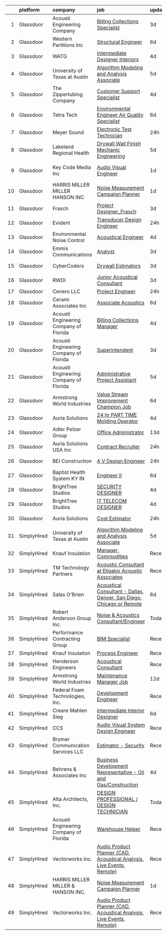 

|    | platform    | company                                | job                                                                                                                                                                                                                                                                                                                                                                                                                                                                                                                                                                                                                                                                                                                                                                                                                                                                                                                                                                                                                                                                                                                                                                                                                                                                                                                                                         | update_time   | location              |
|---:|:------------|:---------------------------------------|:------------------------------------------------------------------------------------------------------------------------------------------------------------------------------------------------------------------------------------------------------------------------------------------------------------------------------------------------------------------------------------------------------------------------------------------------------------------------------------------------------------------------------------------------------------------------------------------------------------------------------------------------------------------------------------------------------------------------------------------------------------------------------------------------------------------------------------------------------------------------------------------------------------------------------------------------------------------------------------------------------------------------------------------------------------------------------------------------------------------------------------------------------------------------------------------------------------------------------------------------------------------------------------------------------------------------------------------------------------|:--------------|:----------------------|
|  1 | Glassdoor   | Acousti Engineering Company            | [Billing   Collections Specialist](https://www.glassdoor.com/partner/jobListing.htm?pos=125&ao=1136043&s=58&guid=00000182ed9cd0a195452c743cb0c18d&src=GD_JOB_AD&t=SR&vt=w&ea=1&cs=1_1ae975c9&cb=1661843853777&jobListingId=1008096473604&jrtk=3-0-1gbmppk6iimb7801-1gbmppk70i6i4800-ae562c08abbb0794-)                                                                                                                                                                                                                                                                                                                                                                                                                                                                                                                                                                                                                                                                                                                                                                                                                                                                                                                                                                                                                                                      | 3d            | Orlando, FL           |
|  2 | Glassdoor   | Western Partitions  Inc                | [Structural Engineer](https://www.glassdoor.com/partner/jobListing.htm?pos=124&ao=1136043&s=58&guid=00000182ed9cd0a195452c743cb0c18d&src=GD_JOB_AD&t=SR&vt=w&ea=1&cs=1_48e15978&cb=1661843853777&jobListingId=1008089031443&jrtk=3-0-1gbmppk6iimb7801-1gbmppk70i6i4800-c55abb4bb837984d-)                                                                                                                                                                                                                                                                                                                                                                                                                                                                                                                                                                                                                                                                                                                                                                                                                                                                                                                                                                                                                                                                   | 6d            | Portland, OR          |
|  3 | Glassdoor   | WATG                                   | [Intermediate Designer   Interiors](https://www.glassdoor.com/partner/jobListing.htm?pos=121&ao=1136043&s=58&guid=00000182ed9cd0a195452c743cb0c18d&src=GD_JOB_AD&t=SR&vt=w&cs=1_9ef889cb&cb=1661843853777&jobListingId=1008094190767&jrtk=3-0-1gbmppk6iimb7801-1gbmppk70i6i4800-da321d6a2b80836d-)                                                                                                                                                                                                                                                                                                                                                                                                                                                                                                                                                                                                                                                                                                                                                                                                                                                                                                                                                                                                                                                          | 4d            | New York, NY          |
|  4 | Glassdoor   | University of Texas at Austin          | [Algorithm Modeling and Analysis Associate](https://www.glassdoor.com/partner/jobListing.htm?pos=114&ao=1136043&s=58&guid=00000182ed9cd0a195452c743cb0c18d&src=GD_JOB_AD&t=SR&vt=w&cs=1_1697ee64&cb=1661843853776&jobListingId=1008091095053&jrtk=3-0-1gbmppk6iimb7801-1gbmppk70i6i4800-8679523b03c50c2e-)                                                                                                                                                                                                                                                                                                                                                                                                                                                                                                                                                                                                                                                                                                                                                                                                                                                                                                                                                                                                                                                  | 5d            | Austin, TX            |
|  5 | Glassdoor   | The Zippertubing Company               | [Customer Support Specialist](https://www.glassdoor.com/partner/jobListing.htm?pos=123&ao=1136043&s=58&guid=00000182ed9cd0a195452c743cb0c18d&src=GD_JOB_AD&t=SR&vt=w&ea=1&cs=1_fa3aac56&cb=1661843853777&jobListingId=1008095512817&jrtk=3-0-1gbmppk6iimb7801-1gbmppk70i6i4800-80a6d144a98da96f-)                                                                                                                                                                                                                                                                                                                                                                                                                                                                                                                                                                                                                                                                                                                                                                                                                                                                                                                                                                                                                                                           | 4d            | Tempe, AZ             |
|  6 | Glassdoor   | Tetra Tech                             | [Environmental Engineer Air Quality Specialist](https://www.glassdoor.com/partner/jobListing.htm?pos=118&ao=1136043&s=58&guid=00000182ed9cd0a195452c743cb0c18d&src=GD_JOB_AD&t=SR&vt=w&cs=1_5e2e42f8&cb=1661843853776&jobListingId=1008089232428&jrtk=3-0-1gbmppk6iimb7801-1gbmppk70i6i4800-9f6ceffcbf0be50a-)                                                                                                                                                                                                                                                                                                                                                                                                                                                                                                                                                                                                                                                                                                                                                                                                                                                                                                                                                                                                                                              | 6d            | Boston, MA            |
|  7 | Glassdoor   | Meyer Sound                            | [Electronic Test Technician](https://www.glassdoor.com/partner/jobListing.htm?pos=105&ao=1136043&s=58&guid=00000182ed9cd0a195452c743cb0c18d&src=GD_JOB_AD&t=SR&vt=w&ea=1&cs=1_9b7bcb8d&cb=1661843853775&jobListingId=1008102545954&jrtk=3-0-1gbmppk6iimb7801-1gbmppk70i6i4800-0240b5136e0e84ff-)                                                                                                                                                                                                                                                                                                                                                                                                                                                                                                                                                                                                                                                                                                                                                                                                                                                                                                                                                                                                                                                            | 24h           | Berkeley, CA          |
|  8 | Glassdoor   | Lakeland Regional Health               | [Drywall Wall Finish Mechanic   Engineering](https://www.glassdoor.com/partner/jobListing.htm?pos=111&ao=1136043&s=58&guid=00000182ed9cd0a195452c743cb0c18d&src=GD_JOB_AD&t=SR&vt=w&cs=1_497c35c1&cb=1661843853776&jobListingId=1008092072485&jrtk=3-0-1gbmppk6iimb7801-1gbmppk70i6i4800-54303ca6554cb5f5-)                                                                                                                                                                                                                                                                                                                                                                                                                                                                                                                                                                                                                                                                                                                                                                                                                                                                                                                                                                                                                                                 | 5d            | Lakeland, FL          |
|  9 | Glassdoor   | Key Code Media  Inc                    | [Audio Visual Engineer](https://www.glassdoor.com/partner/jobListing.htm?pos=116&ao=1136043&s=58&guid=00000182ed9cd0a195452c743cb0c18d&src=GD_JOB_AD&t=SR&vt=w&ea=1&cs=1_31088c4a&cb=1661843853776&jobListingId=1008099030100&jrtk=3-0-1gbmppk6iimb7801-1gbmppk70i6i4800-7b5cc27cc7ead39e-)                                                                                                                                                                                                                                                                                                                                                                                                                                                                                                                                                                                                                                                                                                                                                                                                                                                                                                                                                                                                                                                                 | 1d            | San Francisco, CA     |
| 10 | Glassdoor   | HARRIS MILLER MILLER   HANSON INC      | [Noise Measurement Campaign Planner](https://www.glassdoor.com/partner/jobListing.htm?pos=110&ao=1136043&s=58&guid=00000182ed9cd0a195452c743cb0c18d&src=GD_JOB_AD&t=SR&vt=w&ea=1&cs=1_07a64b9b&cb=1661843853776&jobListingId=1008098998956&jrtk=3-0-1gbmppk6iimb7801-1gbmppk70i6i4800-6aad54f1ed0bc8ab-)                                                                                                                                                                                                                                                                                                                                                                                                                                                                                                                                                                                                                                                                                                                                                                                                                                                                                                                                                                                                                                                    | 1d            | Remote                |
| 11 | Glassdoor   | Frasch                                 | [Project Designer_Frasch](https://www.glassdoor.com/partner/jobListing.htm?pos=112&ao=1136043&s=58&guid=00000182ed9cd0a195452c743cb0c18d&src=GD_JOB_AD&t=SR&vt=w&ea=1&cs=1_c96d284d&cb=1661843853776&jobListingId=1008097861671&jrtk=3-0-1gbmppk6iimb7801-1gbmppk70i6i4800-a3c9a26354baa43a-)                                                                                                                                                                                                                                                                                                                                                                                                                                                                                                                                                                                                                                                                                                                                                                                                                                                                                                                                                                                                                                                               | 3d            | Arlington, TX         |
| 12 | Glassdoor   | Evident                                | [Transducer Design Engineer](https://www.glassdoor.com/partner/jobListing.htm?pos=108&ao=1136043&s=58&guid=00000182ed9cd0a195452c743cb0c18d&src=GD_JOB_AD&t=SR&vt=w&cs=1_9f4ebfed&cb=1661843853775&jobListingId=1008100786041&jrtk=3-0-1gbmppk6iimb7801-1gbmppk70i6i4800-324aca9961da9291-)                                                                                                                                                                                                                                                                                                                                                                                                                                                                                                                                                                                                                                                                                                                                                                                                                                                                                                                                                                                                                                                                 | 24h           | State College, PA     |
| 13 | Glassdoor   | Environmental Noise Control            | [Acoustical Engineer](https://www.glassdoor.com/partner/jobListing.htm?pos=101&ao=1110586&s=58&guid=00000182ed9cd0a195452c743cb0c18d&src=GD_JOB_AD&t=SR&vt=w&ea=1&cs=1_43433b2a&cb=1661843853775&jobListingId=1008094649787&cpc=F41FEAB56D215062&jrtk=3-0-1gbmppk6iimb7801-1gbmppk70i6i4800-2bb3a340fea63ec9--6NYlbfkN0A1Hx1H8Z_ZGf51L8iwGP-htVtHzPykBAmnYM3BEYS-Bs4Il22h6IkxsHaRKZy6F6_CvuZOEqGXiAjlv1MbZc44juw63KDQrEJfcgumNQSfAGeaUlAvDoZV1jg8F7mx3av4WmzvZ2YqceIwAkhMqhQCc8I_zfx_3e7PsXE86Kiy01iksOjKy83K93pxoyauVRbGAoeJSOAVbWBJpgoErMfYOjmGRppux9dNYE9hyjaQgDFAYRU9CxBg85jFybSSyJSYenFOk1EwC9XdMj8ruuDaT0aeo3F7p63p-8EGIb8-v6cT3HYBB6qfBXSiq7XwYF3TfoHDdgI3Zpm_LYcZYyUnIV0N_EujrxGNMuAPKcVpJm69KBA7PZ2YN88rvJNNvmcrYKS5XOlZOrUx-_26LnjNReuCkeddrEzsMsdHQWDlSG2PoPGCpjp5MYlmSiVplfZAEdj94y_U2p9-Ye3SQ-G7axNXoOR3Z0LPswKVxG_Xb3KQSWAC7eFvQhdLv6yHiZg%3D)                                                                                                                                                                                                                                                                                                                                                                                                                                                                                                | 4d            | Hawthorne, CA         |
| 14 | Glassdoor   | Emmis Communications                   | [Analyst](https://www.glassdoor.com/partner/jobListing.htm?pos=127&ao=1136043&s=58&guid=00000182ed9cd0a195452c743cb0c18d&src=GD_JOB_AD&t=SR&vt=w&cs=1_b6df6a53&cb=1661843853777&jobListingId=1008096974897&jrtk=3-0-1gbmppk6iimb7801-1gbmppk70i6i4800-bee5d5654e31e2fb-)                                                                                                                                                                                                                                                                                                                                                                                                                                                                                                                                                                                                                                                                                                                                                                                                                                                                                                                                                                                                                                                                                    | 3d            | Huntington, NY        |
| 15 | Glassdoor   | CyberCoders                            | [Drywall Estimators](https://www.glassdoor.com/partner/jobListing.htm?pos=102&ao=1110586&s=58&guid=00000182ed9cd0a195452c743cb0c18d&src=GD_JOB_AD&t=SR&vt=w&ea=1&cs=1_7c44ec8d&cb=1661843853775&jobListingId=1008095805626&cpc=9908D8D4413DBB8A&jrtk=3-0-1gbmppk6iimb7801-1gbmppk70i6i4800-5584ee88b2193cee--6NYlbfkN0CpFJQzrgRR8WqXWK1qKKEqALWJw739KlKqr2H-MSI4eoBlI4EFrmor2FYZMP3muM3Dig3m85VpK2t69qXo7WilcBemz8r4auhfGU-2r5Acrl6r7EJ7KXXzSL1Ep1ZP5j2Pq60_tbkhocXnMfgwkbS8K0Tl3z4YkyaUtzaAAgkBf42FaL7Ud1JYMfJqvsDc4NAP2C_-DKwm0oCqb_uKwpw_6ZwdZlM62A8h9CmoDuSV-eXKB6f9oAxJVcF4FACg2NZdp-U7s6xOqiy8flccEFesz4t3i1TEc67TLEM8UXputPUsYBaoLimMR_GtpNtARO52PTL8R7n2KSgKpG7eqLf4g1xFo75CYn9fZWIrAZJab7aG-lNrHQMWDO468l6sOWnDe5L0A-2zI3B0Aw0EToo5o4_rlrlUSWNsvSB8Shbgwp7SN0LS2jMgaDWZuuvFNeYCI1_L-I0SJ774h9NofhtyGRaQwHpQcmhLRLzDBGL4frcjkizR8biTxNJj7x_H9PegJkHD-1ZTsf_P11nDc7-qOKtaB1jXrh2dpQ451xnqs9DyZ0k_tp_NFZ0uGZjbwp7UVDR9e_8_a2dTADDpqstW1ikqEu4rnUvm2d4OFZ2k1i_Pw_pYa-oBz7Y3e-7RW626jn-8u1p3AD5GPSIngeKyNkvrz2b1WWbGauTO_FyVpHjqQVMwkRpefk0k4rw21hRzZ82Do6H6W7znI-boGDJQyDseIUW8FtjUuc6xw1SKggJo0hF1xrQWJSukyiy-cT9ZGxvn2guZuhehBZI2sWEfNkdBqECkXgN-MHD5qx2e7U-h77vhJDA70qz9_HEaqGcMW06f2gtEh_CO0RnUMmjER44gestEp0SYC_81bW9Lgh94PFCbaUgF8Xhs7eosGK9WADrwmw8GWe7jDafSVaKEg0u-y3umO5cEQOOfaJUA93zUGfquBBnsZ8cUtfCaxjrg9XbPaIwOTWJNCbb79dJgSVzcMbJWkf0%3D) | 3d            | Beltsville, MD        |
| 16 | Glassdoor   | RWDI                                   | [Junior Acoustical Consultant](https://www.glassdoor.com/partner/jobListing.htm?pos=104&ao=1136043&s=58&guid=00000182ed9cd0a195452c743cb0c18d&src=GD_JOB_AD&t=SR&vt=w&cs=1_6cb01fd2&cb=1661843853775&jobListingId=1008095711338&jrtk=3-0-1gbmppk6iimb7801-1gbmppk70i6i4800-1dff70b373765341-)                                                                                                                                                                                                                                                                                                                                                                                                                                                                                                                                                                                                                                                                                                                                                                                                                                                                                                                                                                                                                                                               | 3d            | Los Angeles, CA       |
| 17 | Glassdoor   | Cenero  LLC                            | [Project Engineer](https://www.glassdoor.com/partner/jobListing.htm?pos=113&ao=1136043&s=58&guid=00000182ed9cd0a195452c743cb0c18d&src=GD_JOB_AD&t=SR&vt=w&cs=1_3e2c3804&cb=1661843853776&jobListingId=1008101077751&jrtk=3-0-1gbmppk6iimb7801-1gbmppk70i6i4800-c169b800b61017a5-)                                                                                                                                                                                                                                                                                                                                                                                                                                                                                                                                                                                                                                                                                                                                                                                                                                                                                                                                                                                                                                                                           | 24h           | Malvern, PA           |
| 18 | Glassdoor   | Cerami   Associates Inc                | [Associate  Acoustics](https://www.glassdoor.com/partner/jobListing.htm?pos=119&ao=1136043&s=58&guid=00000182ed9cd0a195452c743cb0c18d&src=GD_JOB_AD&t=SR&vt=w&ea=1&cs=1_0586c22e&cb=1661843853777&jobListingId=1008089060178&jrtk=3-0-1gbmppk6iimb7801-1gbmppk70i6i4800-89a1667c5f6b143d-)                                                                                                                                                                                                                                                                                                                                                                                                                                                                                                                                                                                                                                                                                                                                                                                                                                                                                                                                                                                                                                                                  | 6d            | Chicago, IL           |
| 19 | Glassdoor   | Acousti Engineering Company of Florida | [Billing   Collections Manager](https://www.glassdoor.com/partner/jobListing.htm?pos=130&ao=1136043&s=58&guid=00000182ed9cd0a195452c743cb0c18d&src=GD_JOB_AD&t=SR&vt=w&ea=1&cs=1_aebc033c&cb=1661843853777&jobListingId=1008094408046&jrtk=3-0-1gbmppk6iimb7801-1gbmppk70i6i4800-57b655ee570f4d92-)                                                                                                                                                                                                                                                                                                                                                                                                                                                                                                                                                                                                                                                                                                                                                                                                                                                                                                                                                                                                                                                         | 4d            | Orlando, FL           |
| 20 | Glassdoor   | Acousti Engineering Company of Florida | [Superintendent](https://www.glassdoor.com/partner/jobListing.htm?pos=109&ao=1136043&s=58&guid=00000182ed9cd0a195452c743cb0c18d&src=GD_JOB_AD&t=SR&vt=w&ea=1&cs=1_745793be&cb=1661843853775&jobListingId=1008097435905&jrtk=3-0-1gbmppk6iimb7801-1gbmppk70i6i4800-5f5e16f694b6b243-)                                                                                                                                                                                                                                                                                                                                                                                                                                                                                                                                                                                                                                                                                                                                                                                                                                                                                                                                                                                                                                                                        | 3d            | Jacksonville, FL      |
| 21 | Glassdoor   | Acousti Engineering Company of Florida | [Administrative Project Assistant](https://www.glassdoor.com/partner/jobListing.htm?pos=129&ao=1136043&s=58&guid=00000182ed9cd0a195452c743cb0c18d&src=GD_JOB_AD&t=SR&vt=w&ea=1&cs=1_845a7db9&cb=1661843853777&jobListingId=1008091300978&jrtk=3-0-1gbmppk6iimb7801-1gbmppk70i6i4800-10082b5b9b438685-)                                                                                                                                                                                                                                                                                                                                                                                                                                                                                                                                                                                                                                                                                                                                                                                                                                                                                                                                                                                                                                                      | 5d            | Garner, NC            |
| 22 | Glassdoor   | Armstrong World Industries             | [Value Stream Improvement Champion Job](https://www.glassdoor.com/partner/jobListing.htm?pos=107&ao=1136043&s=58&guid=00000182ed9cd0a195452c743cb0c18d&src=GD_JOB_AD&t=SR&vt=w&cs=1_bf3ec6c8&cb=1661843853775&jobListingId=1008089480741&jrtk=3-0-1gbmppk6iimb7801-1gbmppk70i6i4800-03bab1a48cf20b1f-)                                                                                                                                                                                                                                                                                                                                                                                                                                                                                                                                                                                                                                                                                                                                                                                                                                                                                                                                                                                                                                                      | 6d            | Macon, GA             |
| 23 | Glassdoor   | Auria Solutions                        | [ 24 hr PART TIME Molding Operator](https://www.glassdoor.com/partner/jobListing.htm?pos=103&ao=1136043&s=58&guid=00000182ed9cd0a195452c743cb0c18d&src=GD_JOB_AD&t=SR&vt=w&ea=1&cs=1_857ccb17&cb=1661843853775&jobListingId=1008094293778&jrtk=3-0-1gbmppk6iimb7801-1gbmppk70i6i4800-85d63ee4bbf5b35f-)                                                                                                                                                                                                                                                                                                                                                                                                                                                                                                                                                                                                                                                                                                                                                                                                                                                                                                                                                                                                                                                     | 4d            | Old Fort, NC          |
| 24 | Glassdoor   | Adler Pelzer Group                     | [Office Administrator](https://www.glassdoor.com/partner/jobListing.htm?pos=122&ao=1136043&s=58&guid=00000182ed9cd0a195452c743cb0c18d&src=GD_JOB_AD&t=SR&vt=w&ea=1&cs=1_04709d23&cb=1661843853777&jobListingId=1008073834306&jrtk=3-0-1gbmppk6iimb7801-1gbmppk70i6i4800-cad1becafc3aeaa8-)                                                                                                                                                                                                                                                                                                                                                                                                                                                                                                                                                                                                                                                                                                                                                                                                                                                                                                                                                                                                                                                                  | 13d           | Troy, MI              |
| 25 | Glassdoor   | Auria Solutions USA  Inc               | [Contract Recruiter](https://www.glassdoor.com/partner/jobListing.htm?pos=117&ao=1136043&s=58&guid=00000182ed9cd0a195452c743cb0c18d&src=GD_JOB_AD&t=SR&vt=w&ea=1&cs=1_d4271f70&cb=1661843853776&jobListingId=1008101171651&jrtk=3-0-1gbmppk6iimb7801-1gbmppk70i6i4800-b4644317b20ec3f1-)                                                                                                                                                                                                                                                                                                                                                                                                                                                                                                                                                                                                                                                                                                                                                                                                                                                                                                                                                                                                                                                                    | 24h           | Sidney, OH            |
| 26 | Glassdoor   | BEI Construction                       | [A V Design Engineer](https://www.glassdoor.com/partner/jobListing.htm?pos=106&ao=1136043&s=58&guid=00000182ed9cd0a195452c743cb0c18d&src=GD_JOB_AD&t=SR&vt=w&ea=1&cs=1_e1aface9&cb=1661843853775&jobListingId=1008102506217&jrtk=3-0-1gbmppk6iimb7801-1gbmppk70i6i4800-448d073c4f5211f0-)                                                                                                                                                                                                                                                                                                                                                                                                                                                                                                                                                                                                                                                                                                                                                                                                                                                                                                                                                                                                                                                                   | 24h           | San Leandro, CA       |
| 27 | Glassdoor   | Baptist Health System KY   IN          | [Engineer II](https://www.glassdoor.com/partner/jobListing.htm?pos=128&ao=1136043&s=58&guid=00000182ed9cd0a195452c743cb0c18d&src=GD_JOB_AD&t=SR&vt=w&cs=1_87cf42d7&cb=1661843853777&jobListingId=1008088904990&jrtk=3-0-1gbmppk6iimb7801-1gbmppk70i6i4800-ee512686b83d59c4-)                                                                                                                                                                                                                                                                                                                                                                                                                                                                                                                                                                                                                                                                                                                                                                                                                                                                                                                                                                                                                                                                                | 6d            | Lexington, KY         |
| 28 | Glassdoor   | BrightTree Studios                     | [SECURITY DESIGNER](https://www.glassdoor.com/partner/jobListing.htm?pos=120&ao=1136043&s=58&guid=00000182ed9cd0a195452c743cb0c18d&src=GD_JOB_AD&t=SR&vt=w&cs=1_e4d1e156&cb=1661843853777&jobListingId=1008094448099&jrtk=3-0-1gbmppk6iimb7801-1gbmppk70i6i4800-af0b3f2b85b68552-)                                                                                                                                                                                                                                                                                                                                                                                                                                                                                                                                                                                                                                                                                                                                                                                                                                                                                                                                                                                                                                                                          | 4d            | Warrendale, PA        |
| 29 | Glassdoor   | BrightTree Studios                     | [IT TELECOM DESIGNER](https://www.glassdoor.com/partner/jobListing.htm?pos=115&ao=1136043&s=58&guid=00000182ed9cd0a195452c743cb0c18d&src=GD_JOB_AD&t=SR&vt=w&cs=1_6bed1c9b&cb=1661843853776&jobListingId=1008094448102&jrtk=3-0-1gbmppk6iimb7801-1gbmppk70i6i4800-7c65b7f72f8ef648-)                                                                                                                                                                                                                                                                                                                                                                                                                                                                                                                                                                                                                                                                                                                                                                                                                                                                                                                                                                                                                                                                        | 4d            | Warrendale, PA        |
| 30 | Glassdoor   | Auria Solutions                        | [Cost Estimator](https://www.glassdoor.com/partner/jobListing.htm?pos=126&ao=1136043&s=58&guid=00000182ed9cd0a195452c743cb0c18d&src=GD_JOB_AD&t=SR&vt=w&ea=1&cs=1_ab1b3785&cb=1661843853777&jobListingId=1008101008375&jrtk=3-0-1gbmppk6iimb7801-1gbmppk70i6i4800-3cdf6c9e5608daec-)                                                                                                                                                                                                                                                                                                                                                                                                                                                                                                                                                                                                                                                                                                                                                                                                                                                                                                                                                                                                                                                                        | 24h           | Albemarle, NC         |
| 31 | SimplyHired | University of Texas at Austin          | [Algorithm Modeling and Analysis Associate](https://www.simplyhired.com/job/8PNRQnamKiY8F5hVWC56zPLJTKb3IPNZz-Bf1qC_VIT_u71_cVIb0w?q=acoustical+engineering)                                                                                                                                                                                                                                                                                                                                                                                                                                                                                                                                                                                                                                                                                                                                                                                                                                                                                                                                                                                                                                                                                                                                                                                                | 5d            | Austin, TX            |
| 32 | SimplyHired | Knauf Insulation                       | [Manager, Commodities](https://www.simplyhired.com/job/bVFqsSpKxxj7Lmf7sRUKeQ9vY01KeIrNVEvvl3zyrrqrBWHr8o866Q?q=acoustical+engineering)                                                                                                                                                                                                                                                                                                                                                                                                                                                                                                                                                                                                                                                                                                                                                                                                                                                                                                                                                                                                                                                                                                                                                                                                                     | Recently      | Shelbyville, IN       |
| 33 | SimplyHired | TM Technology Partners                 | [Acoustic Consultant at Eligator Acoustic Associates](https://www.simplyhired.com/job/pNPdGh3VJnKYPG__7IUhyDpHLJVKPDoMw609mIPQ3UxM5gkbMwRNsw?q=acoustical+engineering)                                                                                                                                                                                                                                                                                                                                                                                                                                                                                                                                                                                                                                                                                                                                                                                                                                                                                                                                                                                                                                                                                                                                                                                      | Recently      | Los Angeles, CA       |
| 34 | SimplyHired | Salas O'Brien                          | [Acoustical Consultant - Dallas, Denver, San Diego, Chicago or Remote](https://www.simplyhired.com/job/d4cNh8a4lplrH95BcLX3o6-nYPdxkXlzHn1oPHsHyNeNTuakpUvkMw?q=acoustical+engineering)                                                                                                                                                                                                                                                                                                                                                                                                                                                                                                                                                                                                                                                                                                                                                                                                                                                                                                                                                                                                                                                                                                                                                                     | 6d            | United States         |
| 35 | SimplyHired | Robert Anderson Group Inc.             | [Noise & Acoustics Consultant/Engineer](https://www.simplyhired.com/job/3RQyZ2epzGM_J7msygI1rKSrCCt5vftupBGmy5O7vl85YaWUn7J1Hw?q=acoustical+engineering)                                                                                                                                                                                                                                                                                                                                                                                                                                                                                                                                                                                                                                                                                                                                                                                                                                                                                                                                                                                                                                                                                                                                                                                                    | Today         | Dearborn, MI          |
| 36 | SimplyHired | Performance Contracting Group          | [BIM Specialist](https://www.simplyhired.com/job/l-rUL4T4cK78uSzH5gQn4qgJNViCTdsaiGVk-v8d7dEw0kmGKbI0-w?q=acoustical+engineering)                                                                                                                                                                                                                                                                                                                                                                                                                                                                                                                                                                                                                                                                                                                                                                                                                                                                                                                                                                                                                                                                                                                                                                                                                           | Recently      | Las Vegas, NV         |
| 37 | SimplyHired | Knauf Insulation                       | [Process Engineer](https://www.simplyhired.com/job/sBHk0LQcNPNOkQ75JXW12JK_j3NX6mGLC5-lalSfq7StKKDrrxzgsQ?q=acoustical+engineering)                                                                                                                                                                                                                                                                                                                                                                                                                                                                                                                                                                                                                                                                                                                                                                                                                                                                                                                                                                                                                                                                                                                                                                                                                         | Recently      | Inwood, WV            |
| 38 | SimplyHired | Henderson Engineers                    | [Acoustical Consultant](https://www.simplyhired.com/job/eUozg0COUTagAe9IZamS1zUaMXCsMz97T7hC9QAJ6Yf6SNVhzyiIkg?q=acoustical+engineering)                                                                                                                                                                                                                                                                                                                                                                                                                                                                                                                                                                                                                                                                                                                                                                                                                                                                                                                                                                                                                                                                                                                                                                                                                    | Recently      | United States         |
| 39 | SimplyHired | Armstrong World Industries             | [Maintenance Manager Job](https://www.simplyhired.com/job/nWWKmSlXAPVOtPiKZdyL_JW8xyXcHQGmVnB4ykT1oAtaULbpMz_1xQ?q=acoustical+engineering)                                                                                                                                                                                                                                                                                                                                                                                                                                                                                                                                                                                                                                                                                                                                                                                                                                                                                                                                                                                                                                                                                                                                                                                                                  | 12d           | Pensacola, FL         |
| 40 | SimplyHired | Federal Foam Technologies, Inc.        | [Development Engineer](https://www.simplyhired.com/job/OZRL5QxFyiVH1G9AWySM02YHcEKgtv3NlEZpMASq0VP6DsB2Xse8nA?q=acoustical+engineering)                                                                                                                                                                                                                                                                                                                                                                                                                                                                                                                                                                                                                                                                                                                                                                                                                                                                                                                                                                                                                                                                                                                                                                                                                     | Recently      | New Richmond, WI      |
| 41 | SimplyHired | Creare Mahlen Sieg                     | [Intermediate Interior Designer](https://www.simplyhired.com/job/2Pvb10HXIf-NNg6Z6DVnyGd-hbGsZo8rTYHNALs9ePgK-d_m8aUdNw?q=acoustical+engineering)                                                                                                                                                                                                                                                                                                                                                                                                                                                                                                                                                                                                                                                                                                                                                                                                                                                                                                                                                                                                                                                                                                                                                                                                           | 6d            | Miami, FL +1 location |
| 42 | SimplyHired | CCS                                    | [Audio Visual System Design Engineer](https://www.simplyhired.com/job/ary5z9j2es4oPMAOjusLJHyf7K-36e4_CuOld61njGzpItTv9_0cKA?q=acoustical+engineering)                                                                                                                                                                                                                                                                                                                                                                                                                                                                                                                                                                                                                                                                                                                                                                                                                                                                                                                                                                                                                                                                                                                                                                                                      | Recently      | Denver, CO            |
| 43 | SimplyHired | Brymer Communication Services LLC      | [Estimator - Security](https://www.simplyhired.com/job/fkU-bhhZxXJ4BPJYSopuj7reBDU39cATVutKXQ8o4h0ha4UhsreUXA?q=acoustical+engineering)                                                                                                                                                                                                                                                                                                                                                                                                                                                                                                                                                                                                                                                                                                                                                                                                                                                                                                                                                                                                                                                                                                                                                                                                                     | Recently      | San Antonio, TX       |
| 44 | SimplyHired | Behrens & Associates Inc               | [Business Development Representative - Oil and Gas/Construction](https://www.simplyhired.com/job/1S_mAtxCw4KPa0x8tn9QFyNzo81IU4oQWQE5VBqmTENspvFyaCLtSw?q=acoustical+engineering)                                                                                                                                                                                                                                                                                                                                                                                                                                                                                                                                                                                                                                                                                                                                                                                                                                                                                                                                                                                                                                                                                                                                                                           | 4d            | Denver, CO            |
| 45 | SimplyHired | Alta Architects, Inc.                  | [DESIGN PROFESSIONAL / DESIGN TECHNICIAN](https://www.simplyhired.com/job/J_ukoXH_EfqoLm3r9i4iTX2xFrKKkYgPtzzJG3lWO4ez3kMEBS5u6Q?q=acoustical+engineering)                                                                                                                                                                                                                                                                                                                                                                                                                                                                                                                                                                                                                                                                                                                                                                                                                                                                                                                                                                                                                                                                                                                                                                                                  | Today         | San Antonio, TX       |
| 46 | SimplyHired | Acousti Engineering Company of Florida | [Warehouse Helper](https://www.simplyhired.com/job/ODAfnW334MWBZccwG7LH29V24bX7zKHktPR-tYcF690ztKa9BIsfSw?q=acoustical+engineering)                                                                                                                                                                                                                                                                                                                                                                                                                                                                                                                                                                                                                                                                                                                                                                                                                                                                                                                                                                                                                                                                                                                                                                                                                         | Recently      | Tallahassee, FL       |
| 47 | SimplyHired | Vectorworks Inc.                       | [Audio Product Planner (CAD, Acoustical Analysis, Live Events, Remote)](https://www.simplyhired.com/job/E5uA4eEtjE3Tya_IrOpPKicSbSUt30SxoOGrwiAQ-0BqUuKs5xj0gw?q=acoustical+engineering)                                                                                                                                                                                                                                                                                                                                                                                                                                                                                                                                                                                                                                                                                                                                                                                                                                                                                                                                                                                                                                                                                                                                                                    | Recently      | United States         |
| 48 | SimplyHired | HARRIS MILLER MILLER & HANSON INC.     | [Noise Measurement Campaign Planner](https://www.simplyhired.com/job/RT0GQQtFtTyxDHkwZYmBn31F_8ffOUVE1zOA4NbemhV83y19DHEsow?q=acoustical+engineering)                                                                                                                                                                                                                                                                                                                                                                                                                                                                                                                                                                                                                                                                                                                                                                                                                                                                                                                                                                                                                                                                                                                                                                                                       | 1d            | Remote                |
| 49 | SimplyHired | Vectorworks Inc.                       | [Audio Product Planner (CAD, Acoustical Analysis, Live Events, Remote)](https://www.simplyhired.com/job/E5uA4eEtjE3Tya_IrOpPKicSbSUt30SxoOGrwiAQ-0BqUuKs5xj0gw?q=acoustical+engineering)                                                                                                                                                                                                                                                                                                                                                                                                                                                                                                                                                                                                                                                                                                                                                                                                                                                                                                                                                                                                                                                                                                                                                                    | Recently      | United States         |